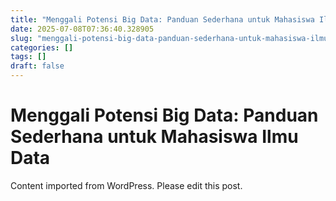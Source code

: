 ```yaml
---
title: "Menggali Potensi Big Data: Panduan Sederhana untuk Mahasiswa Ilmu Data"
date: 2025-07-08T07:36:40.328905
slug: "menggali-potensi-big-data-panduan-sederhana-untuk-mahasiswa-ilmu-data"
categories: []
tags: []
draft: false
---
```


# Menggali Potensi Big Data: Panduan Sederhana untuk Mahasiswa Ilmu Data

Content imported from WordPress. Please edit this post.
